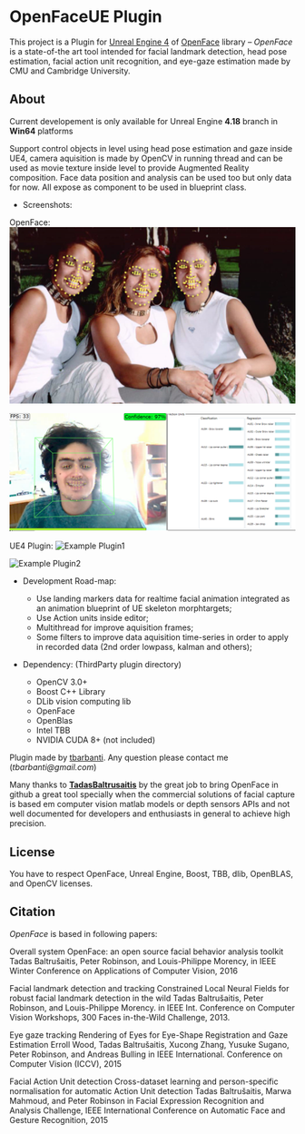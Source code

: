 # OpenFaceUE Plugin
This project is a Plugin for [Unreal Engine 4](https://github.com/EpicGames) of [OpenFace](https://github.com/TadasBaltrusaitis/OpenFace) library – _OpenFace_ is a state-of-the art tool intended for facial landmark detection, head pose estimation, facial action unit recognition, and eye-gaze estimation made by CMU and Cambridge University.



## About

Current developement is only available for Unreal Engine **4.18** branch in **Win64** platforms

Support control objects in level using head pose estimation and gaze inside UE4, camera aquisition is made by OpenCV in running thread and can be used as movie texture inside level to provide Augmented Reality composition. Face data position and analysis can be used too but only data for now. All expose as component to be used in blueprint class.

* Screenshots:

OpenFace:
![Example 1](https://github.com/TadasBaltrusaitis/OpenFace/raw/master/imgs/multi_face_img.png)

![Example 2](https://github.com/TadasBaltrusaitis/OpenFace/raw/master/imgs/au_sample.png)

UE4 Plugin:
![Example Plugin1](https://github.com/tbarbanti/OpenFaceUE/raw/master/img/Screenshot_20180113-041047.png)

![Example Plugin2](https://github.com/tbarbanti/OpenFaceUE/raw/master/img/OpenFACE_AU.png)

* Development Road-map:
     - Use landing markers data for realtime facial animation integrated as an animation blueprint of UE skeleton morphtargets;
     - Use Action units inside editor;
     - Multithread for improve aquisition frames;
     - Some filters to improve data aquisition time-series in order to apply in recorded data (2nd order lowpass, kalman and others); 
  
 * Dependency: (ThirdParty plugin directory)
     - OpenCV 3.0+
     - Boost C++ Library
     - DLib vision computing lib
     - OpenFace
     - OpenBlas
     - Intel TBB
     - NVIDIA CUDA 8+ (not included)


Plugin made by [tbarbanti](https://github.com/tbarbanti). Any question please contact me (_tbarbanti@gmail.com_)

Many thanks to [**TadasBaltrusaitis**](https://github.com/TadasBaltrusaitis) by the great job to bring OpenFace in github a great tool specially when the commercial solutions of facial capture is based em computer vision matlab models or depth sensors APIs and not well documented for developers and enthusiasts in general to achieve high precision.


## License

You have to respect OpenFace, Unreal Engine, Boost, TBB, dlib, OpenBLAS, and OpenCV licenses.


## Citation

_OpenFace_ is based in following papers:

Overall system
OpenFace: an open source facial behavior analysis toolkit Tadas Baltrušaitis, Peter Robinson, and Louis-Philippe Morency, in IEEE Winter Conference on Applications of Computer Vision, 2016

Facial landmark detection and tracking
Constrained Local Neural Fields for robust facial landmark detection in the wild Tadas Baltrušaitis, Peter Robinson, and Louis-Philippe Morency. in IEEE Int. Conference on Computer Vision Workshops, 300 Faces in-the-Wild Challenge, 2013.

Eye gaze tracking
Rendering of Eyes for Eye-Shape Registration and Gaze Estimation Erroll Wood, Tadas Baltrušaitis, Xucong Zhang, Yusuke Sugano, Peter Robinson, and Andreas Bulling in IEEE International. Conference on Computer Vision (ICCV), 2015

Facial Action Unit detection
Cross-dataset learning and person-specific normalisation for automatic Action Unit detection Tadas Baltrušaitis, Marwa Mahmoud, and Peter Robinson in Facial Expression Recognition and Analysis Challenge, IEEE International Conference on Automatic Face and Gesture Recognition, 2015


